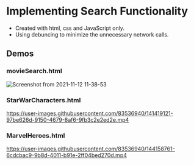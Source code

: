 # Implementing Search Functionality

* Created with html, css and JavaScript only.
* Using debuncing to minimize the unnecessary network calls.

## Demos

### movieSearch.html

![Screenshot from 2021-11-12 11-38-53](https://user-images.githubusercontent.com/83536940/141419133-55225339-7c4f-493b-bd54-a5e116ff8bce.png)

### StarWarCharacters.html

https://user-images.githubusercontent.com/83536940/141419121-97be626d-9150-4679-8af6-9fb3c2e2ed2e.mp4

### MarvelHeroes.html

https://user-images.githubusercontent.com/83536940/144158761-6cdcbac9-9b8d-4011-b91e-2ff04bed270d.mp4
